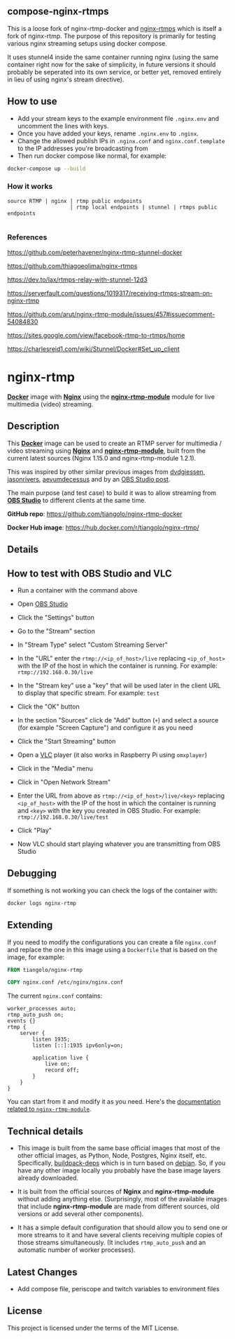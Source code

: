 ## compose-nginx-rtmps
This is a loose fork of nginx-rtmp-docker and [nginx-rtmps](https://github.com/thiagoeolima/nginx-rtmps) which is itself a fork of nginx-rtmp. The purpose of this repository is primarily for testing various nginx streaming setups using docker compose.

It uses stunnel4 inside the same container running nginx (using the same container right now for the sake of simplicity, in future versions it should probably be seperated into its own service, or better yet, removed entirely in lieu of using nginx's stream directive).

## How to use

* Add your stream keys to the example environment file `.nginx.env` and uncomment the lines with keys.
* Once you have added your keys, rename `.nginx.env` to `.nginx`.
* Change the allowed publish IPs in `.nginx.conf` and `nginx.conf.template` to the IP addresses you're broadcasting from
* Then run docker compose like normal, for example:

```bash
docker-compose up --build
```
### How it works

```
source RTMP | nginx | rtmp public endpoints
                    | rtmp local endpoints | stunnel | rtmps public endpoints


```




### References

https://github.com/peterhavener/nginx-rtmp-stunnel-docker

https://github.com/thiagoeolima/nginx-rtmps

https://dev.to/lax/rtmps-relay-with-stunnel-12d3

https://serverfault.com/questions/1019317/receiving-rtmps-stream-on-nginx-rtmp

https://github.com/arut/nginx-rtmp-module/issues/457#issuecomment-54084830

https://sites.google.com/view/facebook-rtmp-to-rtmps/home

https://charlesreid1.com/wiki/Stunnel/Docker#Set_up_client

# nginx-rtmp

[**Docker**](https://www.docker.com/) image with [**Nginx**](http://nginx.org/en/) using the [**nginx-rtmp-module**](https://github.com/arut/nginx-rtmp-module) module for live multimedia (video) streaming.

## Description

This [**Docker**](https://www.docker.com/) image can be used to create an RTMP server for multimedia / video streaming using [**Nginx**](http://nginx.org/en/) and [**nginx-rtmp-module**](https://github.com/arut/nginx-rtmp-module), built from the current latest sources (Nginx 1.15.0 and nginx-rtmp-module 1.2.1).

This was inspired by other similar previous images from [dvdgiessen](https://hub.docker.com/r/dvdgiessen/nginx-rtmp-docker/), [jasonrivers](https://hub.docker.com/r/jasonrivers/nginx-rtmp/), [aevumdecessus](https://hub.docker.com/r/aevumdecessus/docker-nginx-rtmp/) and by an [OBS Studio post](https://obsproject.com/forum/resources/how-to-set-up-your-own-private-rtmp-server-using-nginx.50/).

The main purpose (and test case) to build it was to allow streaming from [**OBS Studio**](https://obsproject.com/) to different clients at the same time.

**GitHub repo**: <https://github.com/tiangolo/nginx-rtmp-docker>

**Docker Hub image**: <https://hub.docker.com/r/tiangolo/nginx-rtmp/>

## Details


## How to test with OBS Studio and VLC

* Run a container with the command above


* Open [OBS Studio](https://obsproject.com/)
* Click the "Settings" button
* Go to the "Stream" section
* In "Stream Type" select "Custom Streaming Server"
* In the "URL" enter the `rtmp://<ip_of_host>/live` replacing `<ip_of_host>` with the IP of the host in which the container is running. For example: `rtmp://192.168.0.30/live`
* In the "Stream key" use a "key" that will be used later in the client URL to display that specific stream. For example: `test`
* Click the "OK" button
* In the section "Sources" click de "Add" button (`+`) and select a source (for example "Screen Capture") and configure it as you need
* Click the "Start Streaming" button


* Open a [VLC](http://www.videolan.org/vlc/index.html) player (it also works in Raspberry Pi using `omxplayer`)
* Click in the "Media" menu
* Click in "Open Network Stream"
* Enter the URL from above as `rtmp://<ip_of_host>/live/<key>` replacing `<ip_of_host>` with the IP of the host in which the container is running and `<key>` with the key you created in OBS Studio. For example: `rtmp://192.168.0.30/live/test`
* Click "Play"
* Now VLC should start playing whatever you are transmitting from OBS Studio

## Debugging

If something is not working you can check the logs of the container with:

```bash
docker logs nginx-rtmp
```

## Extending

If you need to modify the configurations you can create a file `nginx.conf` and replace the one in this image using a `Dockerfile` that is based on the image, for example:

```Dockerfile
FROM tiangolo/nginx-rtmp

COPY nginx.conf /etc/nginx/nginx.conf
```

The current `nginx.conf` contains:

```Nginx
worker_processes auto;
rtmp_auto_push on;
events {}
rtmp {
    server {
        listen 1935;
        listen [::]:1935 ipv6only=on;

        application live {
            live on;
            record off;
        }
    }
}
```

You can start from it and modify it as you need. Here's the [documentation related to `nginx-rtmp-module`](https://github.com/arut/nginx-rtmp-module/wiki/Directives).

## Technical details

* This image is built from the same base official images that most of the other official images, as Python, Node, Postgres, Nginx itself, etc. Specifically, [buildpack-deps](https://hub.docker.com/_/buildpack-deps/) which is in turn based on [debian](https://hub.docker.com/_/debian/). So, if you have any other image locally you probably have the base image layers already downloaded.

* It is built from the official sources of **Nginx** and **nginx-rtmp-module** without adding anything else. (Surprisingly, most of the available images that include **nginx-rtmp-module** are made from different sources, old versions or add several other components).

* It has a simple default configuration that should allow you to send one or more streams to it and have several clients receiving multiple copies of those streams simultaneously. (It includes `rtmp_auto_push` and an automatic number of worker processes).

## Latest Changes

* Add compose file, periscope and twitch variables to environment files

## License

This project is licensed under the terms of the MIT License.
